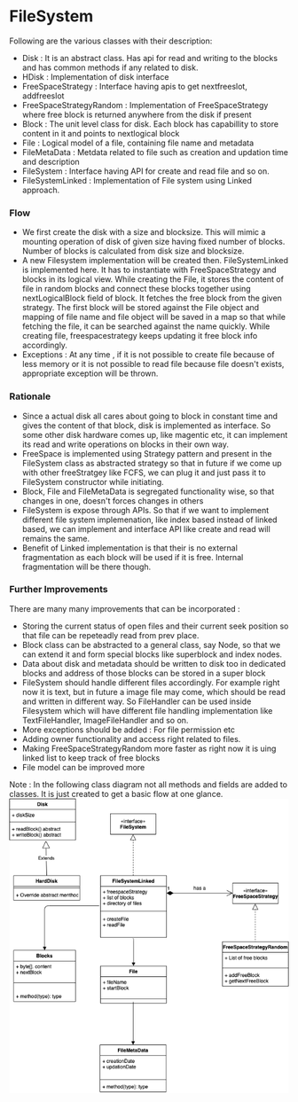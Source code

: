 # FileSystem
Following are the various classes with their description:
  - Disk : It is an abstract class. Has api for read and writing to the blocks and has common methods if any related to disk.
  - HDisk : Implementation of disk interface
  - FreeSpaceStrategy : Interface having apis to get nextfreeslot, addfreeslot 
  - FreeSpaceStrategyRandom : Implementation of FreeSpaceStrategy where free block is returned anywhere from the disk if present
  - Block : The unit level class for disk. Each block has capabillity to store content in it and points to nextlogical block
  - File : Logical model of a file, containing file name and metadata
  - FileMetaData : Metdata related to file such as creation and updation time and description
  - FileSystem : Interface having API for create and read file and so on.
  - FileSystemLinked : Implementation of File system using Linked approach.

### Flow

  - We first create the disk with a size and blocksize. This will mimic a mounting operation of disk of given size having fixed number of blocks. Number of blocks is calculated from disk size and blocksize.
  - A new Filesystem implementation will be created then. FileSystemLinked is implemented here. It has to instantiate with FreeSpaceStrategy and blocks in its logical view. While creating the File, it stores the content of file in random blocks and connect these blocks together using nextLogicalBlock field of block. It fetches the free block from the given strategy. The first block will be stored against the File object and mapping of file name and file object will be saved in a map so that while fetching the file, it can be searched against the name quickly. While creating file, freespacestrategy keeps updating it free block info accordingly.
  - Exceptions : At any time , if it is not possible to create file because of less memory or it is not possible to read file because file doesn't exists, appropriate exception will be thrown.

### Rationale
  - Since a actual disk all cares about going to block in constant time and gives the content of that block, disk is implemented as interface. So some other disk hardware comes up, like magentic etc, it can implement its read and write operations on blocks in their own way.
  - FreeSpace is implemented using Strategy pattern and present in the FileSystem class as abstracted strategy so that in future if we come up with other freeStratgey like FCFS, we can plug it and just pass it to FileSystem constructor while initiating.
  - Block, File and FileMetaData is segregated functionality wise, so that changes in one, doesn't forces changes in others
  - FileSystem is expose through APIs. So that if we want to implement different file system implemenation, like index based instead of linked based, we can implement and interface API like create and read will remains the same.
  - Benefit of Linked implementation is that their is no external fragmentation as each block will be used if it is free. Internal fragmentation will be there though.

### Further Improvements
There are many many improvements that can be incorporated : 
  - Storing the current status of open files and their current seek position so that file can be repeteadly read from prev place.
  - Block class can be abstracted to a general class, say Node, so that we can extend it and form special blocks like superblock and index nodes.
  - Data about disk and metadata should be written to disk too in dedicated blocks and address of those blocks can be stored in a super block
  - FileSystem should handle different files accordingly. For example right now it is text, but in future a image file may come, which should be read and written in different way. So FileHandler can be used inside Filesystem which will have different file handling implementation like TextFileHandler, ImageFileHandler and so on.
  - More exceptions should be added : For file permission etc
  - Adding owner functionality and access right related to files.
  - Making FreeSpaceStrategyRandom more faster as right now it is uing linked list to keep track of free blocks 
  - File model can be improved more

Note : In the following class diagram not all methods and fields are added to classes. It is just created to get a basic flow at one glance.
![FileSystem Diagram](filesystem.png)


